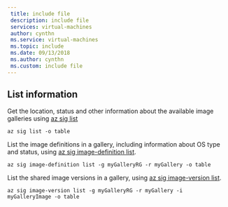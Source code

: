 ```yaml
---
 title: include file
 description: include file
 services: virtual-machines
 author: cynthn
 ms.service: virtual-machines
 ms.topic: include
 ms.date: 09/13/2018
 ms.author: cynthn
 ms.custom: include file
---
```




## List information

Get the location, status and other information about the available image galleries using [az sig list](/cli/azure/)

```azurecli-interactive 
az sig list -o table
```

List the image definitions in a gallery, including information about OS type and status, using [az sig image-definition list](/cli/azure/).

```azurecli-interactive 
az sig image-definition list -g myGalleryRG -r myGallery -o table
```

List the shared image versions in a gallery, using [az sig image-version list](/cli/azure/).

```azurecli-interactive
az sig image-version list -g myGalleryRG -r myGallery -i myGalleryImage -o table
```